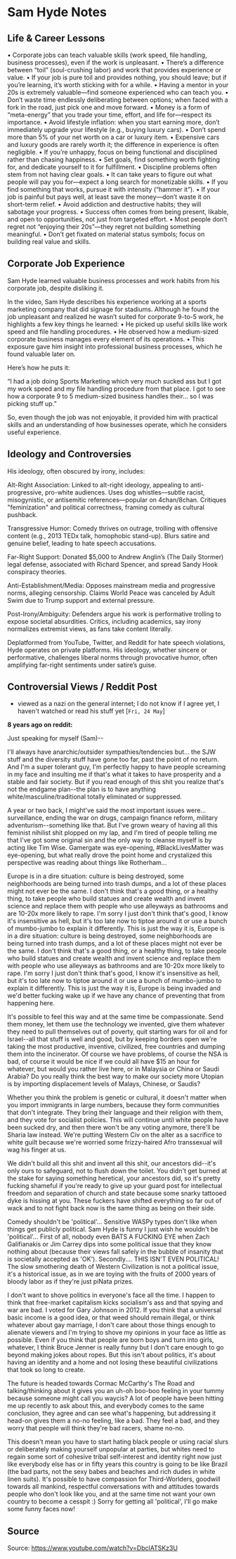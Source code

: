 # Sam Hyde Notes

## Life & Career Lessons
• Corporate jobs can teach valuable skills (work speed, file handling, business processes), even if the work is unpleasant.
• There’s a difference between “toil” (soul-crushing labor) and work that provides experience or value.
• If your job is pure toil and provides nothing, you should leave; but if you’re learning, it’s worth sticking with for a while.
 • Having a mentor in your 20s is extremely valuable—find someone experienced who can teach you.
 • Don’t waste time endlessly deliberating between options; when faced with a fork in the road, just pick one and move forward.
 • Money is a form of “meta-energy” that you trade your time, effort, and life for—respect its importance.
 • Avoid lifestyle inflation: when you start earning more, don’t immediately upgrade your lifestyle (e.g., buying luxury cars).
 • Don’t spend more than 5% of your net worth on a car or luxury item.
 • Expensive cars and luxury goods are rarely worth it; the difference in experience is often negligible.
 • If you’re unhappy, focus on being functional and disciplined rather than chasing happiness.
 • Set goals, find something worth fighting for, and dedicate yourself to it for fulfillment.
 • Discipline problems often stem from not having clear goals.
 • It can take years to figure out what people will pay you for—expect a long search for monetizable skills.
 • If you find something that works, pursue it with intensity (“hammer it”).
 • If your job is painful but pays well, at least save the money—don’t waste it on short-term relief.
 • Avoid addiction and destructive habits; they will sabotage your progress.
 • Success often comes from being present, likable, and open to opportunities, not just from targeted effort.
 • Most people don’t regret not “enjoying their 20s”—they regret not building something meaningful.
 • Don’t get fixated on material status symbols; focus on building real value and skills.

## Corporate Job Experience
Sam Hyde learned valuable business processes and work habits from his corporate job, despite disliking it.

In the video, Sam Hyde describes his experience working at a sports marketing company that did signage for stadiums. Although he found the job unpleasant and realized he wasn’t suited for corporate 9-to-5 work, he highlights a few key things he learned:
 • He picked up useful skills like work speed and file handling procedures.
 • He observed how a medium-sized corporate business manages every element of its operations.
 • This exposure gave him insight into professional business processes, which he found valuable later on.

Here’s how he puts it:

“I had a job doing Sports Marketing which very much sucked ass but I got my work speed and my file handling procedure from that place. I got to see how a corporate 9 to 5 medium-sized business handles their… so I was picking stuff up.”

So, even though the job was not enjoyable, it provided him with practical skills and an understanding of how businesses operate, which he considers useful experience.

## Ideology and Controversies
His ideology, often obscured by irony, includes:

Alt-Right Association: Linked to alt-right ideology, appealing to anti-progressive, pro-white audiences. Uses dog whistles—subtle racist, misogynistic, or antisemitic references—popular on 4chan/8chan. Critiques "feminization" and political correctness, framing comedy as cultural pushback.

Transgressive Humor: Comedy thrives on outrage, trolling with offensive content (e.g., 2013 TEDx talk, homophobic stand-up). Blurs satire and genuine belief, leading to hate speech accusations.

Far-Right Support: Donated $5,000 to Andrew Anglin’s (The Daily Stormer) legal defense, associated with Richard Spencer, and spread Sandy Hook conspiracy theories.

Anti-Establishment/Media: Opposes mainstream media and progressive norms, alleging censorship. Claims World Peace was canceled by Adult Swim due to Trump support and external pressure.

Post-Irony/Ambiguity: Defenders argue his work is performative trolling to expose societal absurdities. Critics, including academics, say irony normalizes extremist views, as fans take content literally.

Deplatformed from YouTube, Twitter, and Reddit for hate speech violations, Hyde operates on private platforms. His ideology, whether sincere or performative, challenges liberal norms through provocative humor, often amplifying far-right sentiments under satire’s guise.

## Controversial Views / Reddit Post
- viewed as a nazi on the general internet; I do not know if I agree yet, I haven't watched or read his stuff yet [`Fri, 24 May`]

**8 years ago on reddit:** 

Just speaking for myself (Sam)--

I'll always have anarchic/outsider sympathies/tendencies but... the SJW stuff and the diversity stuff have gone too far, past the point of no return. And I'm a super tolerant guy, I'm perfectly happy to have people screaming in my face and insulting me if that's what it takes to have prosperity and a stable and fair society. But if you read enough of this shit you realize that's not the endgame plan--the plan is to have anything white/masculine/traditional totally eliminated or suppressed.

A year or two back, I might've said the most important issues were... surveillance, ending the war on drugs, campaign finance reform, military adventurism--something like that. But I've grown weary of having all this feminist nihilist shit plopped on my lap, and I'm tired of people telling me that I've got some original sin and the only way to cleanse myself is by acting like Tim Wise. Gamergate was eye-opening, #BlackLivesMatter was eye-opening, but what really drove the point home and crystalized this perspective was reading about things like Rotherham...

Europe is in a dire situation: culture is being destroyed, some neighborhoods are being turned into trash dumps, and a lot of these places might not ever be the same. I don't think that's a good thing, or a healthy thing, to take people who build statues and create wealth and invent science and replace them with people who use alleyways as bathrooms and are 10-20x more likely to rape. I'm sorry I just don't think that's good, I know it's insensitive as hell, but it's too late now to tiptoe around it or use a bunch of mumbo-jumbo to explain it differently. This is just the way it is, Europe is in a dire situation: culture is being destroyed, some neighborhoods are being turned into trash dumps, and a lot of these places might not ever be the same. I don't think that's a good thing, or a healthy thing, to take people who build statues and create wealth and invent science and replace them with people who use alleyways as bathrooms and are 10-20x more likely to rape. I'm sorry I just don't think that's good, I know it's insensitive as hell, but it's too late now to tiptoe around it or use a bunch of mumbo-jumbo to explain it differently. This is just the way it is, Europe is being invaded and we'd better fucking wake up if we have any chance of preventing that from happening here.

It's possible to feel this way and at the same time be compassionate. Send them money, let them use the technology we invented, give them whatever they need to pull themselves out of poverty, quit starting wars for oil and for Israel--all that stuff is well and good, but by keeping borders open we're taking the most productive, inventive, civilized, free countries and dumping them into the incinerator. Of course we have problems, of course the NSA is bad, of course it would be nice if we could all have $15 an hour for whatever, but would you rather live here, or in Malaysia or China or Saudi Arabia? Do you really think the best way to make our society more Utopian is by importing displacement levels of Malays, Chinese, or Saudis?

Whether you think the problem is genetic or cultural, it doesn't matter when you import immigrants in large numbers, because they form communities that don't integrate. They bring their language and their religion with them, and they vote for socialist policies. This will continue until white people have been sucked dry, and then there won't be any voting anymore, there'll be Sharia law instead. We're putting Western Civ on the alter as a sacrifice to white guilt because we're worried some frizzy-haired Afro transsexual will wag his finger at us.

We didn't build all this shit and invent all this shit, our ancestors did--it's only ours to safeguard, not to flush down the toilet. You didn't get burned at the stake for saying something heretical, your ancestors did, so it's pretty fucking shameful if you're ready to give up your guard post for intellectual freedom and separation of church and state because some snarky tattooed dyke is hissing at you. These fuckers have shifted everything so far out of wack and to not fight back now is the same thing as being on their side.

Comedy shouldn't be 'political'... Sensitive WASPy types don't like when things get publicly political. Sam Hyde is funny I just wish he wouldn't be 'political'... First of all, nobody even BATS A FUCKING EYE when Zach Galifianakis or Jim Carrey dips into some political issue that they know nothing about (because their views fall safely in the bubble of insanity that is societally accepted as 'OK'). Secondly.... THIS ISN'T EVEN POLITICAL! The slow smothering death of Western Civilization is not a political issue, it's a historical issue, as in we are toying with the fruits of 2000 years of bloody labor as if they're just piNata prizes.

I don't want to shove politics in everyone's face all the time. I happen to think that free-market capitalism kicks socialism's ass and that spying and war are bad. I voted for Gary Johnson in 2012. If you think that a universal basic income is a good idea, or that weed should remain illegal, or think whatever about gay marriage, I don't care about those things enough to alienate viewers and I'm trying to shove my opinions in your face as little as possible. Even if you think that people are born boys and turn into girls, whatever, I think Bruce Jenner is really funny but I don't care enough to go beyond making jokes about ropes. But this isn't about politics, it's about having an identity and a home and not losing these beautiful civilizations that took so long to create.

The future is headed towards Cormac McCarthy's The Road and talking/thinking about it gives you an uh-oh boo-boo feeling in your tummy because someone might call you waycis? A lot of people have been hitting me up recently to ask about this, and everybody comes to the same conclusion, they agree and can see what's happening, but addressing it head-on gives them a no-no feeling, like a bad. They feel a bad, and they worry that people will think they're bad racers, shame no-no.

This doesn't mean you have to start hating black people or using racial slurs or deliberately making yourself unpopular at parties, but whites need to regain some sort of cohesive tribal self-interest and identity right now just like everybody else has or in fifty years this country is going to be like Brazil (the bad parts, not the sexy babes and beaches and rich dudes in white linen suits). It's possible to have compassion for Third-Worlders, goodwill towards all mankind, respectful conversations with and attitudes towards people who don't look like you, and at the same time not want your own country to become a cesspit :) Sorry for getting all 'political', I'll go make some funny faces now!

## Source
Source: https://www.youtube.com/watch?v=DbclATSKz3U
